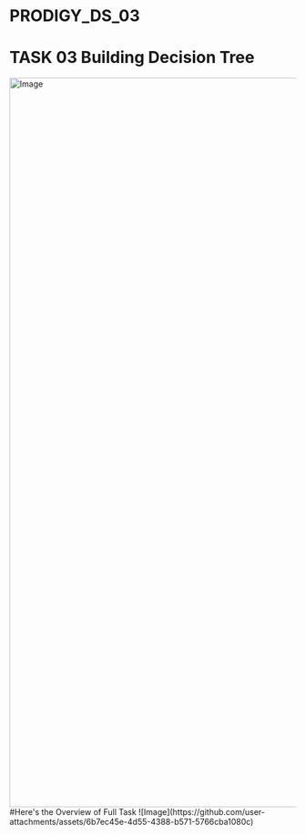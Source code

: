 # PRODIGY_DS_03
# TASK 03 Building Decision Tree
<img width="1280" alt="Image" src="https://github.com/user-attachments/assets/5dc9ef34-d9eb-4c37-84a1-2286ae3d703a" />
#Here's the Overview of Full Task
![Image](https://github.com/user-attachments/assets/6b7ec45e-4d55-4388-b571-5766cba1080c)
